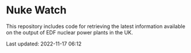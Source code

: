# Nuke Watch

This repository includes code for retrieving the latest information available on the output of EDF nuclear power plants in the UK.

Last updated: 2022-11-17 06:12